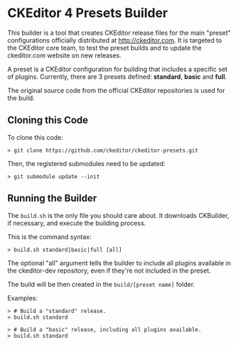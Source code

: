 CKEditor 4 Presets Builder
==========================

This builder is a tool that creates CKEditor release files for the main "preset" configurations officially distributed at <http://ckeditor.com>. It is targeted to the CKEditor core team, to test the preset builds and to update the ckeditor.com website on new releases.

A preset is a CKEditor configuration for building that includes a specific set of plugins. Currently, there are 3 presets defined: **standard**, **basic** and **full**.

The original source code from the official CKEditor repositories is used for the build.

## Cloning this Code

To clone this code:

	> git clone https://github.com/ckeditor/ckeditor-presets.git

Then, the registered submodules need to be updated:

	> git submodule update --init

## Running the Builder

The `build.sh` is the only file you should care about. It downloads CKBuilder, if necessary, and execute the building process.

This is the command syntax:

	> build.sh standard|basic|full [all]

The optional "all" argument tells the builder to include all plugins available in the ckeditor-dev repository, even if they're not included in the preset.

The build will be then created in the `build/[preset name]` folder.

Examples:

	> # Build a "standard" release.
	> build.sh standard

	> # Build a "basic" release, including all plugins available.
	> build.sh standard
